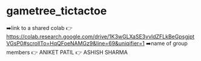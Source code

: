# gametree_tictactoe
➡️link to a shared colab 👉 https://colab.research.google.com/drive/1K3wGLXaSE3vvldZFLkBeGpsgjptVGsP0#scrollTo=HqQFoeNAMGz9&line=69&uniqifier=1
➡️name of group members 👉 ANIKET PATIL 👉 ASHISH SHARMA
                        
